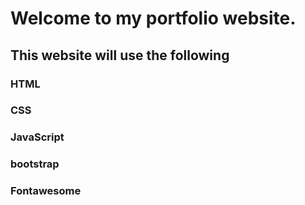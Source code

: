 # Welcome to my portfolio website.
## This website will use the following
### HTML
### CSS
### JavaScript
### bootstrap
### Fontawesome
